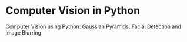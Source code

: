 # Computer Vision in Python
Computer Vision using Python: Gaussian Pyramids, Facial Detection and Image Blurring
